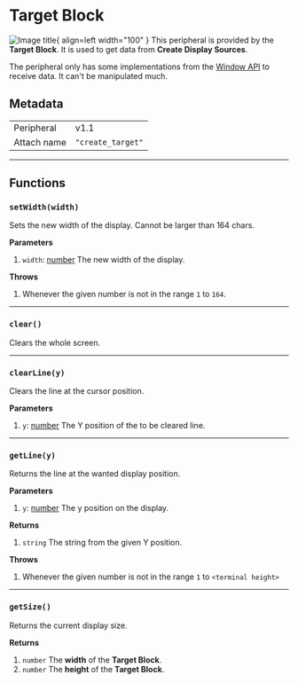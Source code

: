 # Target Block

![Image title](../assets/images/peripherals/target_block.png){ align=left width="100" }
This peripheral is provided by the **Target Block**. It is used to get data from **Create Display Sources**.

The peripheral only has some implementations from the [Window API](https://tweaked.cc/module/window.html) to receive data. It can't be manipulated much.

## Metadata

| | |
|-|-|
| Peripheral | v1.1 |
| Attach name | `"create_target"` |

---

## Functions

### `setWidth(width)`
Sets the new width of the display. Cannot be larger than 164 chars.

**Parameters**

 1. `width`: [number](https://www.lua.org/manual/5.1/manual.html#2.2) The new width of the display.  

**Throws**

 1. Whenever the given number is not in the range `1` to `164`.  

---

### `clear()`
Clears the whole screen.

---

### `clearLine(y)`
Clears the line at the cursor position.

**Parameters**

 1. `y`: [number](https://www.lua.org/manual/5.1/manual.html#2.2) The Y position of the to be cleared line.  

---

### `getLine(y)`
Returns the line at the wanted display position.

**Parameters**

 1. `y`: [number](https://www.lua.org/manual/5.1/manual.html#2.2) The y position on the display.  

**Returns**

 1. `string` The string from the given Y position.  

**Throws**

 1. Whenever the given number is not in the range `1` to `<terminal height>`  

---

### `getSize()`
Returns the current display size.

**Returns**

 1. `number` The **width** of the **Target Block**.   
 2. `number` The **height** of the **Target Block**.  